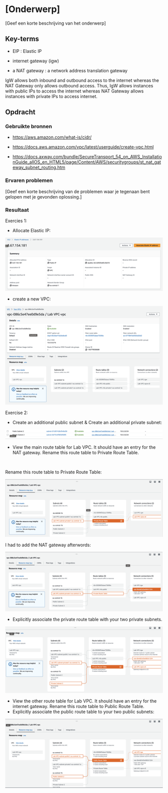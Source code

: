 # [Onderwerp]
[Geef een korte beschrijving van het onderwerp]

## Key-terms

- EIP : Elastic IP

- internet gateway (igw) 

- a NAT gateway : a network address translation gateway

IgW allows both inbound and outbound access to the internet whereas the NAT Gateway only allows outbound access. Thus, IgW allows instances with public IPs to access the internet whereas NAT Gateway allows instances with private IPs to access internet.


## Opdracht
### Gebruikte bronnen

- https://aws.amazon.com/what-is/cidr/

- https://docs.aws.amazon.com/vpc/latest/userguide/create-vpc.html

- https://docs.axway.com/bundle/SecureTransport_54_on_AWS_InstallationGuide_allOS_en_HTML5/page/Content/AWS/securitygroups/st_nat_gateway_subnet_routing.htm

### Ervaren problemen
[Geef een korte beschrijving van de problemen waar je tegenaan bent gelopen met je gevonden oplossing.]

### Resultaat

Exercies 1:

- Allocate Elastic IP:

![Alt text](<images/Allocate Elastic IP.png>)



- create a new VPC:

![Alt text](<images/Create a new VPC.png>)

Exercise 2:

- Create an additional public subnet & Create an additional private subnet:
 
![Private & Public subnets](<images/private & public subnets created .png>)


- View the main route table for Lab VPC. It should have an entry for the NAT gateway. Rename this route table to Private Route Table.

<br>

Rename this route table to Private Route Table:

![Alt text](<images/Private Route Table.png>)

I had to add the NAT gateway afterwords:

![Alt text](<images/Nat Gateway added.png>)


- Explicitly associate the private route table with your two private subnets.


![Alt text](<images/2 private subnets explicitly associated.png>)

- View the other route table for Lab VPC. It should have an entry for the internet gateway. Rename this route table to Public Route Table.
- Explicitly associate the public route table to your two public subnets:


![Alt text](<images/Public Route Table.png>)